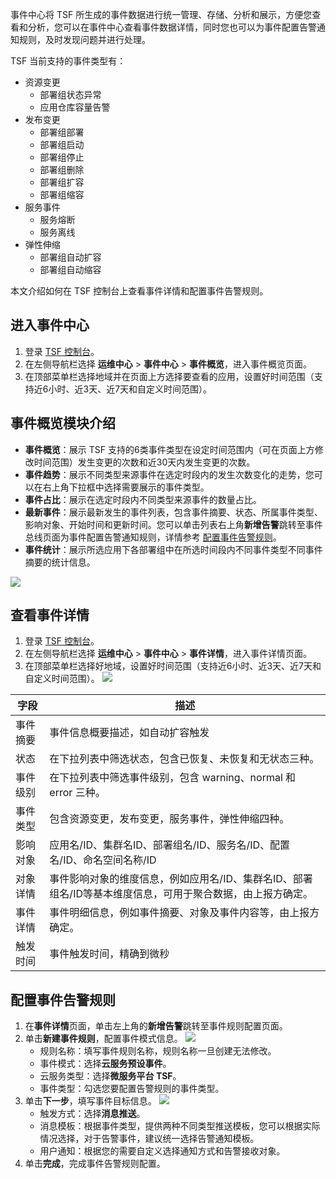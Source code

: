 事件中心将 TSF 所生成的事件数据进行统一管理、存储、分析和展示，方便您查看和分析，您可以在事件中心查看事件数据详情，同时您也可以为事件配置告警通知规则，及时发现问题并进行处理。

TSF 当前支持的事件类型有：

- 资源变更
  - 部署组状态异常
  - 应用仓库容量告警
- 发布变更
  - 部署组部署
  - 部署组启动
  - 部署组停止
  - 部署组删除
  - 部署组扩容
  - 部署组缩容
- 服务事件
  - 服务熔断
  - 服务离线
- 弹性伸缩
  - 部署组自动扩容
  - 部署组自动缩容


本文介绍如何在 TSF 控制台上查看事件详情和配置事件告警规则。

## 进入事件中心

1. 登录 [TSF 控制台](https://console.cloud.tencent.com/tsf/index)。
2. 在左侧导航栏选择 **运维中心** > **事件中心** > **事件概览**，进入事件概览页面。
3. 在顶部菜单栏选择地域并在页面上方选择要查看的应用，设置好时间范围（支持近6小时、近3天、近7天和自定义时间范围）。



## 事件概览模块介绍

- **事件概览**：展示 TSF 支持的6类事件类型在设定时间范围内（可在页面上方修改时间范围）发生变更的次数和近30天内发生变更的次数。
- **事件趋势**：展示不同类型来源事件在选定时段内的发生次数变化的走势，您可以在右上角下拉框中选择需要展示的事件类型。
- **事件占比**：展示在选定时段内不同类型来源事件的数量占比。
- **最新事件**：展示最新发生的事件列表，包含事件摘要、状态、所属事件类型、影响对象、开始时间和更新时间。您可以单击列表右上角**新增告警**跳转至事件总线页面为事件配置告警通知规则，详情参考 [配置事件告警规则](#set)。
- **事件统计**：展示所选应用下各部署组中在所选时间段内不同事件类型不同事件摘要的统计信息。

![](https://qcloudimg.tencent-cloud.cn/raw/475465133313d230037283464c8ae368.png)
## 查看事件详情

1. 登录 [TSF 控制台](https://console.cloud.tencent.com/tsf/index)。
2. 在左侧导航栏选择 **运维中心** > **事件中心** > **事件详情**，进入事件详情页面。
3. 在顶部菜单栏选择好地域，设置好时间范围（支持近6小时、近3天、近7天和自定义时间范围）。
![](https://qcloudimg.tencent-cloud.cn/raw/af707e2b9c661c6668f0c4634ebc9a48.png)
<table>
<thead>
<tr>
<th>字段</th>
<th>描述</th>
</tr>
</thead>
<tbody><tr>
<td>事件摘要</td>
<td>事件信息概要描述，如自动扩容触发</td>
</tr>
<tr>
<td>状态</td>
<td>在下拉列表中筛选状态，包含已恢复、未恢复和无状态三种。</td>
</tr>
<tr>
<td>事件级别</td>
<td>在下拉列表中筛选事件级别，包含 warning、normal 和 error 三种。</td>
</tr>
<tr>
<td>事件类型</td>
<td>包含资源变更，发布变更，服务事件，弹性伸缩四种。</td>
</tr>
<tr>
<td>影响对象</td>
<td>应用名/ID、集群名ID、部署组名/ID、服务名/ID、配置名/ID、命名空间名称/ID</td>
</tr>
<tr>
<td>对象详情</td>
<td>事件影响对象的维度信息，例如应用名/ID、集群名ID、部署组名/ID等基本维度信息，可用于聚合数据，由上报方确定。</td>
</tr>
<tr>
<td>事件详情</td>
<td>事件明细信息，例如事件摘要、对象及事件内容等，由上报方确定。</td>
</tr>
<tr>
<td>触发时间</td>
<td>事件触发时间，精确到微秒</td>
</tr>
</tbody></table>


[](id:set)
## 配置事件告警规则

1. 在**事件详情**页面，单击左上角的**新增告警**跳转至事件规则配置页面。
2. 单击**新建事件规则**，配置事件模式信息。
   ![](https://qcloudimg.tencent-cloud.cn/raw/55dcb28038e6d7b59a7021fc3f8e4060.png)
   - 规则名称：填写事件规则名称，规则名称一旦创建无法修改。
   - 事件模式：选择**云服务预设事件**。
   - 云服务类型：选择**微服务平台 TSF**。
   - 事件类型：勾选您要配置告警规则的事件类型。
3. 单击**下一步**，填写事件目标信息。
   ![](https://qcloudimg.tencent-cloud.cn/raw/66bece1252d073b95c7d2c49ba3230e8.png)
   - 触发方式：选择**消息推送**。
   - 消息模板：根据事件类型，提供两种不同类型推送模板，您可以根据实际情况选择，对于告警事件，建议统一选择告警通知模板。
   - 用户通知：根据您的需要自定义选择通知方式和告警接收对象。
4. 单击**完成**，完成事件告警规则配置。
